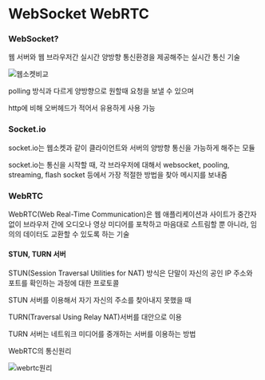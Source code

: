 # WebSocket WebRTC



### WebSocket?

웹 서버와 웹 브라우저간 실시간 양방향 통신환경을 제공해주는 실시간 통신 기술

![웹소켓비교](http://www.secmem.org/assets/images/websocket-socketio/websocket.png)



polling 방식과 다르게 양방향으로 원할때 요청을 보낼 수 있으며

http에 비해 오버헤드가 적어서 유용하게 사용 가능



### Socket.io



socket.io는 웹소켓과 같이 클라이언트와 서버의 양방향 통신을 가능하게 해주는 모듈

socket.io는 통신을 시작할 때, 각 브라우저에 대해서 websocket, pooling, streaming, flash socket 등에서 가장 적절한 방법을 찾아 메시지를 보내줌









### WebRTC



WebRTC(Web Real-Time Communication)은 웹 애플리케이션과 사이트가 중간자 없이 브라우저 간에 오디오나 영상 미디어를 포착하고 마음대로 스트림할 뿐 아니라, 임의의 데이터도 교환할 수 있도록 하는 기술



#### STUN, TURN 서버



STUN(Session Traversal Utilities for NAT) 방식은 단말이 자신의 공인 IP 주소와 포트를 확인하는 과정에 대한 프로토콜



STUN 서버를 이용해서 자기 자신의 주소를 찾아내지 못했을 때

TURN(Traversal Using Relay NAT)서버를 대안으로 이용



TURN 서버는 네트워크 미디어를 중개하는 서버를 이용하는 방법





WebRTC의 통신원리

![webrtc원리](https://miro.medium.com/max/700/1*Lhsz8eckhNrXDehMo2hQyA.png)
